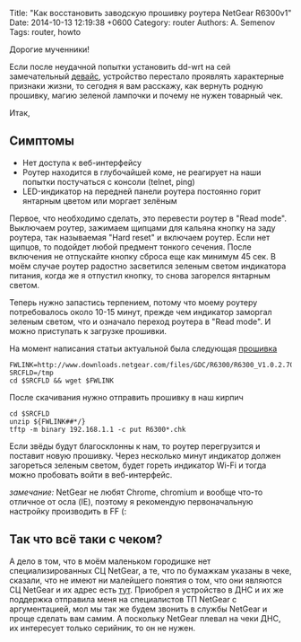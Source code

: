 Title: "Как восстановить заводскую прошивку роутера NetGear R6300v1"
Date: 2014-10-13 12:19:38 +0600
Category: router
Authors: A. Semenov
Tags: router, howto

Дорогие мученники!

Если после неудачной попытки установить dd-wrt на сей замечательный [девайс][l01],
устройство перестало проявлять характерные признаки жизни, то сегодня я вам расскажу, как вернуть 
родную прошивку, магию зеленой лампочки и почему не нужен товарный чек. 

<!--more-->

Итак,

## Симптомы
+ Нет доступа к веб-интерфейсу
+ Роутер находится в глубочайшей коме, не реагирует на наши попытки постучаться с консоли (telnet, ping) 
+ LED-индикатор на передней панели роутера постоянно горит янтарным цветом или моргает зелёным

Первое, что необходимо сделать, это перевести роутер в "Read mode". 
Выключаем роутер, зажимаем щипцами для кальяна кнопку на заду роутера, так называемая "Hard reset" и включаем роутер.
Если нет щипцов, то подойдет любой предмент тонкого сечения. После включения не отпускайте кнопку сброса еще как минимум 45 сек.
В моём случае роутер радостно засветился зеленым светом индикатора питания, когда же я отпустил кнопку, то снова загорелся
янтарным светом.

Теперь нужно запастись терпением, потому что моему роутеру потребовалось около 10-15 минут, прежде чем индикатор заморгал зеленым светом,
что и означало переход роутера в "Read mode". И можно приступать к загрузке прошивки. 

На момент написания статьи актуальной была следующая [прошивка][l02]

    FWLINK=http://www.downloads.netgear.com/files/GDC/R6300/R6300_V1.0.2.70_1.0.50.zip
    SRCFLD=/tmp
    cd $SRCFLD && wget $FWLINK

После скачивания нужно отправить прошивку в наш кирпич

    cd $SRCFLD
    unzip ${FWLINK##*/}
    tftp -m binary 192.168.1.1 -c put R6300*.chk

Если звёды будут благосклонны к нам, то роутер перегрузится и поставит новую прошивку. 
Через несколько минут индикатор должен загореться зеленым светом, будет гореть индикатор Wi-Fi и 
тогда можно пробовать войти в веб-интерфейс.

_замечание:_ NetGear не любят Chrome, chromium и вообще что-то отличное от осла (IE), 
поэтому я рекомендую первоначальную настройку производить в FF (:

## Так что всё таки с чеком?

А дело в том, что в моём маленьком городишке нет специализированных СЦ NetGear, а те, что по бумажкам указаны в чеке,
сказали, что не имеют ни малейшего понятия о том, что они являются СЦ NetGear и их адрес есть [тут][l03].
Приобрел я устройство в ДНС и их же поддержка отправила меня на специалистов ТП NetGear с аргументацией, мол мы
так же будем звонить в службы NetGear и проще сделать вам самим. А поскольку NetGear плевал на чеки ДНС, их интересует только серийник, 
то он не нужен.

[l01]: http://support.netgear.ru/product/R6300v1
[l02]: http://www.downloads.netgear.com/files/GDC/R6300/R6300_V1.0.2.70_1.0.50.zip
[l03]: http://netgear.ru/support/servicecenter/
